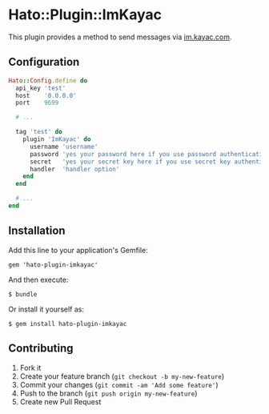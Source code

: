 # Hato::Plugin::ImKayac

This plugin provides a method to send messages via [im.kayac.com](http://im.kayac.com/).

## Configuration

```ruby
Hato::Config.define do
  api_key 'test'
  host    '0.0.0.0'
  port    9699

  # ...

  tag 'test' do
    plugin 'ImKayac' do
      username 'username'
      password 'yes your password here if you use password authentication'
      secret   'yes your secret key here if you use secret key authentication'
      handler  'handler option'
    end
  end

  # ...
end
```

## Installation

Add this line to your application's Gemfile:

    gem 'hato-plugin-imkayac'

And then execute:

    $ bundle

Or install it yourself as:

    $ gem install hato-plugin-imkayac

## Contributing

1. Fork it
2. Create your feature branch (`git checkout -b my-new-feature`)
3. Commit your changes (`git commit -am 'Add some feature'`)
4. Push to the branch (`git push origin my-new-feature`)
5. Create new Pull Request
